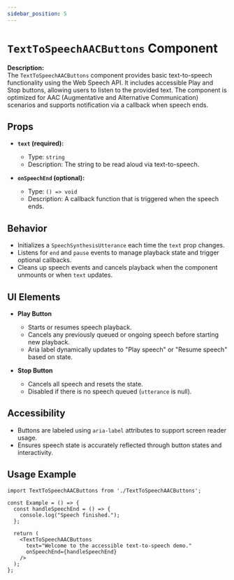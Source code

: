 ```yaml
---
sidebar_position: 5
---
```


# `TextToSpeechAACButtons` Component

**Description:**  
The `TextToSpeechAACButtons` component provides basic text-to-speech functionality using the Web Speech API. It includes accessible Play and Stop buttons, allowing users to listen to the provided text. The component is optimized for AAC (Augmentative and Alternative Communication) scenarios and supports notification via a callback when speech ends.

## Props

- **`text` (required):**
    - Type: `string`
    - Description: The string to be read aloud via text-to-speech.

- **`onSpeechEnd` (optional):**
    - Type: `() => void`
    - Description: A callback function that is triggered when the speech ends.

## Behavior

- Initializes a `SpeechSynthesisUtterance` each time the `text` prop changes.
- Listens for `end` and `pause` events to manage playback state and trigger optional callbacks.
- Cleans up speech events and cancels playback when the component unmounts or when `text` updates.

## UI Elements

- **Play Button**
    - Starts or resumes speech playback.
    - Cancels any previously queued or ongoing speech before starting new playback.
    - Aria label dynamically updates to "Play speech" or "Resume speech" based on state.

- **Stop Button**
    - Cancels all speech and resets the state.
    - Disabled if there is no speech queued (`utterance` is null).

## Accessibility

- Buttons are labeled using `aria-label` attributes to support screen reader usage.
- Ensures speech state is accurately reflected through button states and interactivity.

## Usage Example

```tsx
import TextToSpeechAACButtons from './TextToSpeechAACButtons';

const Example = () => {
  const handleSpeechEnd = () => {
    console.log("Speech finished.");
  };

  return (
    <TextToSpeechAACButtons
      text="Welcome to the accessible text-to-speech demo."
      onSpeechEnd={handleSpeechEnd}
    />
  );
};
